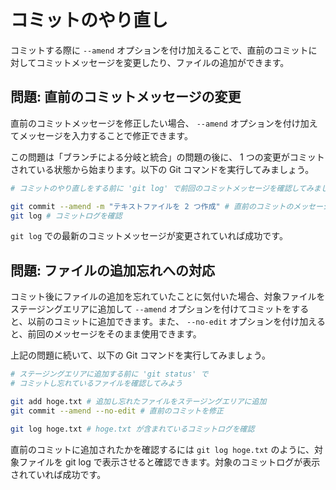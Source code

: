# コミットのやり直し

コミットする際に `--amend` オプションを付け加えることで、直前のコミットに対してコミットメッセージを変更したり、ファイルの追加ができます。

## 問題: 直前のコミットメッセージの変更

直前のコミットメッセージを修正したい場合、 `--amend` オプションを付け加えてメッセージを入力することで修正できます。

この問題は「ブランチによる分岐と統合」の問題の後に、 1 つの変更がコミットされている状態から始まります。以下の Git コマンドを実行してみましょう。

```bash
# コミットのやり直しをする前に 'git log' で前回のコミットメッセージを確認してみましょう

git commit --amend -m "テキストファイルを 2 つ作成" # 直前のコミットのメッセージを修正
git log # コミットログを確認
```

`git log` での最新のコミットメッセージが変更されていれば成功です。

## 問題: ファイルの追加忘れへの対応

コミット後にファイルの追加を忘れていたことに気付いた場合、対象ファイルをステージングエリアに追加して `--amend` オプションを付けてコミットをすると、以前のコミットに追加できます。また、 `--no-edit` オプションを付け加えると、前回のメッセージをそのまま使用できます。

上記の問題に続いて、以下の Git コマンドを実行してみましょう。

```bash
# ステージングエリアに追加する前に 'git status' で
# コミットし忘れているファイルを確認してみよう

git add hoge.txt # 追加し忘れたファイルをステージングエリアに追加
git commit --amend --no-edit # 直前のコミットを修正

git log hoge.txt # hoge.txt が含まれているコミットログを確認
```

直前のコミットに追加されたかを確認するには `git log hoge.txt` のように、対象ファイルを git log で表示させると確認できます。対象のコミットログが表示されていれば成功です。

